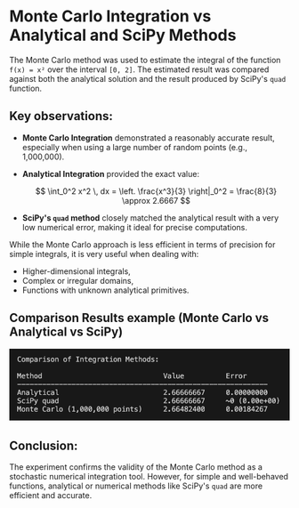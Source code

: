 # Monte Carlo Integration vs Analytical and SciPy Methods

The Monte Carlo method was used to estimate the integral of the function `f(x) = x²` over the interval `[0, 2]`. The estimated result was compared against both the analytical solution and the result produced by SciPy's `quad` function.

## Key observations:

* **Monte Carlo Integration** demonstrated a reasonably accurate result, especially when using a large number of random points (e.g., 1,000,000).
* **Analytical Integration** provided the exact value:

  $$
  \int_0^2 x^2 \, dx = \left. \frac{x^3}{3} \right|_0^2 = \frac{8}{3} \approx 2.6667
  $$

* **SciPy's `quad` method** closely matched the analytical result with a very low numerical error, making it ideal for precise computations.

While the Monte Carlo approach is less efficient in terms of precision for simple integrals, it is very useful when dealing with:

* Higher-dimensional integrals,
* Complex or irregular domains,
* Functions with unknown analytical primitives.

## Comparison Results example (Monte Carlo vs Analytical vs SciPy)
![Timing Results](screenshots/test-results-screenshot.png)

## Conclusion: 
The experiment confirms the validity of the Monte Carlo method as a stochastic numerical integration tool. However, for simple and well-behaved functions, analytical or numerical methods like SciPy's `quad` are more efficient and accurate.
